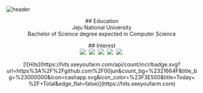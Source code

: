 ![header](https://capsule-render.vercel.app/api?type=Waving&color=auto&height=150&section=header&text=0.0jun&fontSize=70&animation=blink)

<p align="center">
## Education
 <br>
Jeju National University
 <br>
Bachelor of Science degree expected in Computer Science
 </p>
 
<p align="center">
## Interest
 <br>
  <img src="https://img.shields.io/badge/Steam-000000?style=flat-square&logo=Python&logoColor=white"/></a>&nbsp 
  <img src="https://img.shields.io/badge/Epic Games-313131?style=flat-square&logo=Java&logoColor=white"/></a>&nbsp 
  <img src="https://img.shields.io/badge/Origin-F56C2D?style=flat-square&logo=C%2B%2B&logoColor=white"/></a>&nbsp 
  <img src="https://img.shields.io/badge/Unity-000000?style=flat-square&logo=C&logoColor=white"/></a>&nbsp 
  <img src="https://img.shields.io/badge/Unreal Engine-0E1128?style=flat-square&logo=javascript&logoColor=white"/></a>&nbsp 
 </p>
 
<p align="center">
[![Hits](https://hits.seeyoufarm.com/api/count/incr/badge.svg?url=https%3A%2F%2Fgithub.com%2F00jun&count_bg=%2321664F&title_bg=%23000000&icon=cashapp.svg&icon_color=%23F3E500&title=Today+%2F+Total&edge_flat=false)](https://hits.seeyoufarm.com)
</p>
